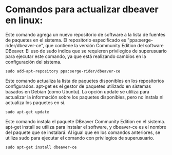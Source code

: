 # Comandos para actualizar dbeaver en linux:


Este comando agrega un nuevo repositorio de software a la lista de fuentes de paquetes en el sistema.
El repositorio especificado es "ppa:serge-rider/dbeaver-ce", que contiene la versión Community Edition del software DBeaver.
El uso de sudo indica que se requieren privilegios de superusuario para ejecutar este comando, ya que está realizando cambios en la configuración del sistema.

```
sudo add-apt-repository ppa:serge-rider/dbeaver-ce
```

Este comando actualiza la lista de paquetes disponibles en los repositorios configurados.
apt-get es el gestor de paquetes utilizado en sistemas basados en Debian (como Ubuntu). 
La opción update se utiliza para actualizar la información sobre los paquetes disponibles, pero no instala ni actualiza los paquetes en sí.

```
sudo apt-get update
```

Este comando instala el paquete DBeaver Community Edition en el sistema.
apt-get install se utiliza para instalar el software, y dbeaver-ce es el nombre del paquete que se instalará.
Al igual que en los comandos anteriores, se utiliza sudo para ejecutar el comando con privilegios de superusuario.

```
sudo apt-get install dbeaver-ce
```
